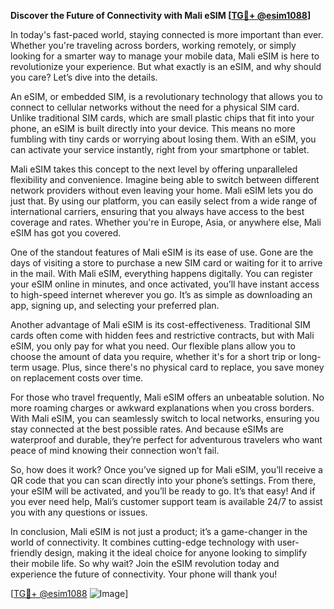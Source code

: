 **Discover the Future of Connectivity with Mali eSIM [[TG💪+ @esim1088](https://t.me/s/esim1088)]**

In today's fast-paced world, staying connected is more important than ever. Whether you're traveling across borders, working remotely, or simply looking for a smarter way to manage your mobile data, Mali eSIM is here to revolutionize your experience. But what exactly is an eSIM, and why should you care? Let’s dive into the details.

An eSIM, or embedded SIM, is a revolutionary technology that allows you to connect to cellular networks without the need for a physical SIM card. Unlike traditional SIM cards, which are small plastic chips that fit into your phone, an eSIM is built directly into your device. This means no more fumbling with tiny cards or worrying about losing them. With an eSIM, you can activate your service instantly, right from your smartphone or tablet.

Mali eSIM takes this concept to the next level by offering unparalleled flexibility and convenience. Imagine being able to switch between different network providers without even leaving your home. Mali eSIM lets you do just that. By using our platform, you can easily select from a wide range of international carriers, ensuring that you always have access to the best coverage and rates. Whether you're in Europe, Asia, or anywhere else, Mali eSIM has got you covered.

One of the standout features of Mali eSIM is its ease of use. Gone are the days of visiting a store to purchase a new SIM card or waiting for it to arrive in the mail. With Mali eSIM, everything happens digitally. You can register your eSIM online in minutes, and once activated, you’ll have instant access to high-speed internet wherever you go. It’s as simple as downloading an app, signing up, and selecting your preferred plan.

Another advantage of Mali eSIM is its cost-effectiveness. Traditional SIM cards often come with hidden fees and restrictive contracts, but with Mali eSIM, you only pay for what you need. Our flexible plans allow you to choose the amount of data you require, whether it's for a short trip or long-term usage. Plus, since there's no physical card to replace, you save money on replacement costs over time.

For those who travel frequently, Mali eSIM offers an unbeatable solution. No more roaming charges or awkward explanations when you cross borders. With Mali eSIM, you can seamlessly switch to local networks, ensuring you stay connected at the best possible rates. And because eSIMs are waterproof and durable, they’re perfect for adventurous travelers who want peace of mind knowing their connection won’t fail.

So, how does it work? Once you’ve signed up for Mali eSIM, you’ll receive a QR code that you can scan directly into your phone’s settings. From there, your eSIM will be activated, and you’ll be ready to go. It’s that easy! And if you ever need help, Mali’s customer support team is available 24/7 to assist you with any questions or issues.

In conclusion, Mali eSIM is not just a product; it’s a game-changer in the world of connectivity. It combines cutting-edge technology with user-friendly design, making it the ideal choice for anyone looking to simplify their mobile life. So why wait? Join the eSIM revolution today and experience the future of connectivity. Your phone will thank you!

[[TG💪+ @esim1088](https://t.me/s/esim1088) ![Image](https://i.postimg.cc/Y0z9fWf4/image.png)]